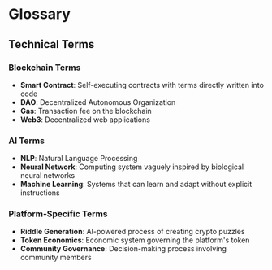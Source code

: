 # Glossary

## Technical Terms

### Blockchain Terms
- **Smart Contract**: Self-executing contracts with terms directly written into code
- **DAO**: Decentralized Autonomous Organization
- **Gas**: Transaction fee on the blockchain
- **Web3**: Decentralized web applications

### AI Terms
- **NLP**: Natural Language Processing
- **Neural Network**: Computing system vaguely inspired by biological neural networks
- **Machine Learning**: Systems that can learn and adapt without explicit instructions

### Platform-Specific Terms
- **Riddle Generation**: AI-powered process of creating crypto puzzles
- **Token Economics**: Economic system governing the platform's token
- **Community Governance**: Decision-making process involving community members
